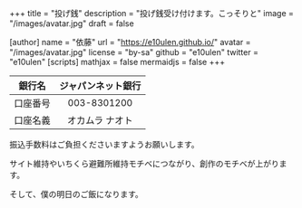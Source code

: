 +++
title = "投げ銭"
description = "投げ銭受け付けます。こっそりと"
image = "/images/avatar.jpg"
draft = false

[author]
name = "依藤"
url = "https://e10ulen.github.io/"
avatar = "/images/avatar.jpg"
license = "by-sa"
github = "e10ulen"
twitter = "e10ulen"
[scripts]
mathjax = false
mermaidjs = false
+++

|銀行名|ジャパンネット銀行|
|:---:|:---:|
|口座番号|003-8301200|
|口座名義|オカムラ ナオト|

振込手数料はご負担くださいますようお願いします。

サイト維持やいちくら避難所維持モチベにつながり、創作のモチベが上がります。

そして、僕の明日のご飯になります。
